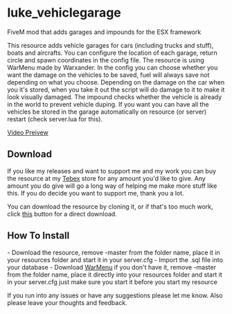 # luke_vehiclegarage
FiveM mod that adds garages and impounds for the ESX framework

This resource adds vehicle garages for cars (including trucks and stuff), boats and aircrafts.
You can configure the location of each garage, return circle and spawn coordinates in the config file.
The resource is using WarMenu made by Warxander.
In the config you can choose whether you want the damage on the vehicles to be saved, fuel will always save not depending on what you choose.
Depending on the damage on the car when you it's stored, when you take it out the script will do damage to it to make it look visually damaged.
The impound checks whether the vehicle is already in the world to prevent vehicle duping.
If you want you can have all the vehicles be stored in the garage automatically on resource (or server) restart (check server.lua for this).

<a href='https://www.youtube.com/watch?v=8D-Zbb-S47c'>Video Preivew</a>

<h2>Download</h2>
If you like my releases and want to support me and my work you can buy the resource at my <a href='https://aurorashop.tebex.io/'>Tebex</a> store for any amount you'd like to give. Any amount you do give will go a long way of helping me make more stuff like this. If you do decide you want to support me, thank you a lot.

You can download the resource by cloning it, or if that's too much work, click <a href='#'>this</a> button for a direct download.

<h2>How To Install</h2>
- Download the resource, remove -master from the folder name, place it in your resources folder and start it in your server.cfg
- Import the .sql file into your database
- Download <a href='https://github.com/warxander/warmenu/archive/master.zip'>WarMenu</a> if you don't have it, remove -master from the folder name, place it directly into your resources folder and start it in your server.cfg just make sure you start it before you start my resource

If you run into any issues or have any suggestions please let me know.
Also please leave your thoughts and feedback.
